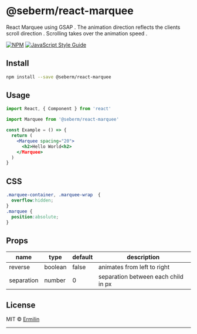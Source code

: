 # @seberm/react-marquee

React Marquee using GSAP . 
The animation direction reflects the clients scroll direction . 
Scrolling takes over the animation speed . 

[![NPM](https://img.shields.io/npm/v/@seberm/react-marquee.svg)](https://www.npmjs.com/package/@seberm/react-marquee) [![JavaScript Style Guide](https://img.shields.io/badge/code_style-standard-brightgreen.svg)](https://standardjs.com)

## Install

```bash
npm install --save @seberm/react-marquee
```

## Usage

```jsx
import React, { Component } from 'react'

import Marquee from '@seberm/react-marquee'

const Example = () => {
  return (
    <Marquee spacing="20">
      <h2>Hello World<h2>
    </Marquee>
  )
}
```

## CSS

```css
.marquee-container, .marquee-wrap  {
  overflow:hidden;
}
.marquee {
  position:absolute;
}
```

## Props

| name | type | default | description | 
| --- | --- | --- | --- |
| reverse | boolean | false | animates from left to right | 
| separation | number | 0 | separation between each child in px |

## License

MIT © [Ermilin](https://github.com/Ermilin)

---

